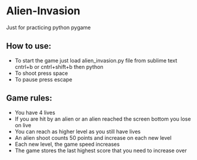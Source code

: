 # Alien-Invasion
Just for practicing python pygame

## How to use:
- To start the game just load alien_invasion.py file from sublime text cntrl+b or cntrl+shift+b then python
- To shoot press space
- To pause press escape

## Game rules:
- You have 4 lives 
- If you are hit by an alien or an alien reached the screen bottom you lose on live
- You can reach as higher level as you still have lives
- An alien shoot counts 50 points and increase on each new level
- Each new level, the game speed increases
- The game stores the last highest score that you need to increase over
